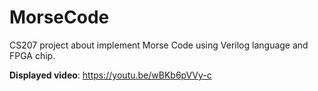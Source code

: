 # MorseCode
CS207 project about implement Morse Code using Verilog language and FPGA chip.

**Displayed video**: https://youtu.be/wBKb6pVVy-c
